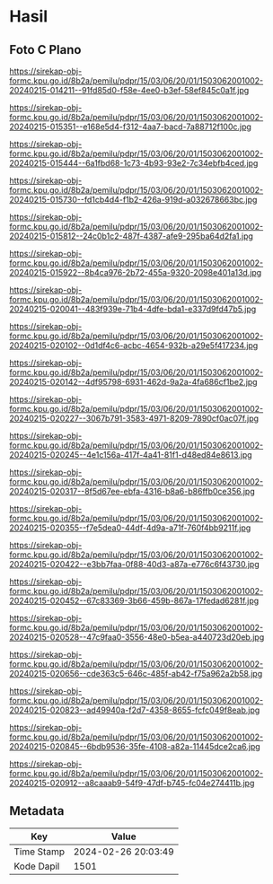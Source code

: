 # Hasil

## Foto C Plano

https://sirekap-obj-formc.kpu.go.id/8b2a/pemilu/pdpr/15/03/06/20/01/1503062001002-20240215-014211--91fd85d0-f58e-4ee0-b3ef-58ef845c0a1f.jpg

https://sirekap-obj-formc.kpu.go.id/8b2a/pemilu/pdpr/15/03/06/20/01/1503062001002-20240215-015351--e168e5d4-f312-4aa7-bacd-7a88712f100c.jpg

https://sirekap-obj-formc.kpu.go.id/8b2a/pemilu/pdpr/15/03/06/20/01/1503062001002-20240215-015444--6a1fbd68-1c73-4b93-93e2-7c34ebfb4ced.jpg

https://sirekap-obj-formc.kpu.go.id/8b2a/pemilu/pdpr/15/03/06/20/01/1503062001002-20240215-015730--fd1cb4d4-f1b2-426a-919d-a032678663bc.jpg

https://sirekap-obj-formc.kpu.go.id/8b2a/pemilu/pdpr/15/03/06/20/01/1503062001002-20240215-015812--24c0b1c2-487f-4387-afe9-295ba64d2fa1.jpg

https://sirekap-obj-formc.kpu.go.id/8b2a/pemilu/pdpr/15/03/06/20/01/1503062001002-20240215-015922--8b4ca976-2b72-455a-9320-2098e401a13d.jpg

https://sirekap-obj-formc.kpu.go.id/8b2a/pemilu/pdpr/15/03/06/20/01/1503062001002-20240215-020041--483f939e-71b4-4dfe-bda1-e337d9fd47b5.jpg

https://sirekap-obj-formc.kpu.go.id/8b2a/pemilu/pdpr/15/03/06/20/01/1503062001002-20240215-020102--0d1df4c6-acbc-4654-932b-a29e5f417234.jpg

https://sirekap-obj-formc.kpu.go.id/8b2a/pemilu/pdpr/15/03/06/20/01/1503062001002-20240215-020142--4df95798-6931-462d-9a2a-4fa686cf1be2.jpg

https://sirekap-obj-formc.kpu.go.id/8b2a/pemilu/pdpr/15/03/06/20/01/1503062001002-20240215-020227--3067b791-3583-4971-8209-7890cf0ac07f.jpg

https://sirekap-obj-formc.kpu.go.id/8b2a/pemilu/pdpr/15/03/06/20/01/1503062001002-20240215-020245--4e1c156a-417f-4a41-81f1-d48ed84e8613.jpg

https://sirekap-obj-formc.kpu.go.id/8b2a/pemilu/pdpr/15/03/06/20/01/1503062001002-20240215-020317--8f5d67ee-ebfa-4316-b8a6-b86ffb0ce356.jpg

https://sirekap-obj-formc.kpu.go.id/8b2a/pemilu/pdpr/15/03/06/20/01/1503062001002-20240215-020355--f7e5dea0-44df-4d9a-a71f-760f4bb9211f.jpg

https://sirekap-obj-formc.kpu.go.id/8b2a/pemilu/pdpr/15/03/06/20/01/1503062001002-20240215-020422--e3bb7faa-0f88-40d3-a87a-e776c6f43730.jpg

https://sirekap-obj-formc.kpu.go.id/8b2a/pemilu/pdpr/15/03/06/20/01/1503062001002-20240215-020452--67c83369-3b66-459b-867a-17fedad6281f.jpg

https://sirekap-obj-formc.kpu.go.id/8b2a/pemilu/pdpr/15/03/06/20/01/1503062001002-20240215-020528--47c9faa0-3556-48e0-b5ea-a440723d20eb.jpg

https://sirekap-obj-formc.kpu.go.id/8b2a/pemilu/pdpr/15/03/06/20/01/1503062001002-20240215-020656--cde363c5-646c-485f-ab42-f75a962a2b58.jpg

https://sirekap-obj-formc.kpu.go.id/8b2a/pemilu/pdpr/15/03/06/20/01/1503062001002-20240215-020823--ad49940a-f2d7-4358-8655-fcfc049f8eab.jpg

https://sirekap-obj-formc.kpu.go.id/8b2a/pemilu/pdpr/15/03/06/20/01/1503062001002-20240215-020845--6bdb9536-35fe-4108-a82a-11445dce2ca6.jpg

https://sirekap-obj-formc.kpu.go.id/8b2a/pemilu/pdpr/15/03/06/20/01/1503062001002-20240215-020912--a8caaab9-54f9-47df-b745-fc04e274411b.jpg


## Metadata

| Key        | Value               |
| ---------- | ------------------- |
| Time Stamp | 2024-02-26 20:03:49 |
| Kode Dapil | 1501                |



